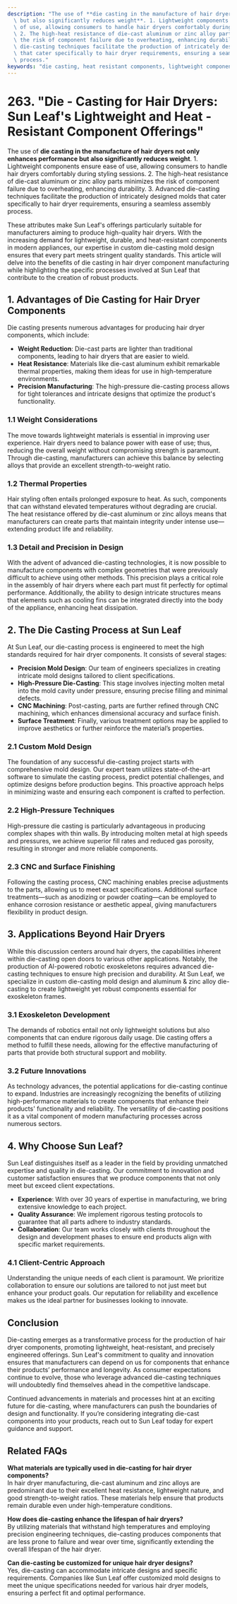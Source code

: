 ```yaml
---
description: "The use of **die casting in the manufacture of hair dryers not only enhances performance\
  \ but also significantly reduces weight**. 1. Lightweight components ensure ease\
  \ of use, allowing consumers to handle hair dryers comfortably during styling sessions.\
  \ 2. The high-heat resistance of die-cast aluminum or zinc alloy parts minimizes\
  \ the risk of component failure due to overheating, enhancing durability. 3. Advanced\
  \ die-casting techniques facilitate the production of intricately designed molds\
  \ that cater specifically to hair dryer requirements, ensuring a seamless assembly\
  \ process."
keywords: "die casting, heat resistant components, lightweight components, die-cast aluminum"
---
```

# 263. "Die - Casting for Hair Dryers: Sun Leaf's Lightweight and Heat - Resistant Component Offerings"

The use of **die casting in the manufacture of hair dryers not only enhances performance but also significantly reduces weight**. 1. Lightweight components ensure ease of use, allowing consumers to handle hair dryers comfortably during styling sessions. 2. The high-heat resistance of die-cast aluminum or zinc alloy parts minimizes the risk of component failure due to overheating, enhancing durability. 3. Advanced die-casting techniques facilitate the production of intricately designed molds that cater specifically to hair dryer requirements, ensuring a seamless assembly process.

These attributes make Sun Leaf's offerings particularly suitable for manufacturers aiming to produce high-quality hair dryers. With the increasing demand for lightweight, durable, and heat-resistant components in modern appliances, our expertise in custom die-casting mold design ensures that every part meets stringent quality standards. This article will delve into the benefits of die casting in hair dryer component manufacturing while highlighting the specific processes involved at Sun Leaf that contribute to the creation of robust products.

## **1. Advantages of Die Casting for Hair Dryer Components**

Die casting presents numerous advantages for producing hair dryer components, which include:

- **Weight Reduction**: Die-cast parts are lighter than traditional components, leading to hair dryers that are easier to wield.
- **Heat Resistance**: Materials like die-cast aluminum exhibit remarkable thermal properties, making them ideas for use in high-temperature environments.
- **Precision Manufacturing**: The high-pressure die-casting process allows for tight tolerances and intricate designs that optimize the product's functionality.
  
### **1.1 Weight Considerations**

The move towards lightweight materials is essential in improving user experience. Hair dryers need to balance power with ease of use; thus, reducing the overall weight without compromising strength is paramount. Through die-casting, manufacturers can achieve this balance by selecting alloys that provide an excellent strength-to-weight ratio.

### **1.2 Thermal Properties**

Hair styling often entails prolonged exposure to heat. As such, components that can withstand elevated temperatures without degrading are crucial. The heat resistance offered by die-cast aluminum or zinc alloys means that manufacturers can create parts that maintain integrity under intense use—extending product life and reliability.

### **1.3 Detail and Precision in Design**

With the advent of advanced die-casting technologies, it is now possible to manufacture components with complex geometries that were previously difficult to achieve using other methods. This precision plays a critical role in the assembly of hair dryers where each part must fit perfectly for optimal performance. Additionally, the ability to design intricate structures means that elements such as cooling fins can be integrated directly into the body of the appliance, enhancing heat dissipation.

## **2. The Die Casting Process at Sun Leaf**

At Sun Leaf, our die-casting process is engineered to meet the high standards required for hair dryer components. It consists of several stages:

- **Precision Mold Design**: Our team of engineers specializes in creating intricate mold designs tailored to client specifications.
- **High-Pressure Die-Casting**: This stage involves injecting molten metal into the mold cavity under pressure, ensuring precise filling and minimal defects.
- **CNC Machining**: Post-casting, parts are further refined through CNC machining, which enhances dimensional accuracy and surface finish.
- **Surface Treatment**: Finally, various treatment options may be applied to improve aesthetics or further reinforce the material’s properties.

### **2.1 Custom Mold Design**

The foundation of any successful die-casting project starts with comprehensive mold design. Our expert team utilizes state-of-the-art software to simulate the casting process, predict potential challenges, and optimize designs before production begins. This proactive approach helps in minimizing waste and ensuring each component is crafted to perfection.

### **2.2 High-Pressure Techniques**

High-pressure die casting is particularly advantageous in producing complex shapes with thin walls. By introducing molten metal at high speeds and pressures, we achieve superior fill rates and reduced gas porosity, resulting in stronger and more reliable components.

### **2.3 CNC and Surface Finishing**

Following the casting process, CNC machining enables precise adjustments to the parts, allowing us to meet exact specifications. Additional surface treatments—such as anodizing or powder coating—can be employed to enhance corrosion resistance or aesthetic appeal, giving manufacturers flexibility in product design.

## **3. Applications Beyond Hair Dryers**

While this discussion centers around hair dryers, the capabilities inherent within die-casting open doors to various other applications. Notably, the production of AI-powered robotic exoskeletons requires advanced die-casting techniques to ensure high precision and durability. At Sun Leaf, we specialize in custom die-casting mold design and aluminum & zinc alloy die-casting to create lightweight yet robust components essential for exoskeleton frames.

### **3.1 Exoskeleton Development**

The demands of robotics entail not only lightweight solutions but also components that can endure rigorous daily usage. Die casting offers a method to fulfill these needs, allowing for the effective manufacturing of parts that provide both structural support and mobility.

### **3.2 Future Innovations**

As technology advances, the potential applications for die-casting continue to expand. Industries are increasingly recognizing the benefits of utilizing high-performance materials to create components that enhance their products' functionality and reliability. The versatility of die-casting positions it as a vital component of modern manufacturing processes across numerous sectors.

## **4. Why Choose Sun Leaf?**

Sun Leaf distinguishes itself as a leader in the field by providing unmatched expertise and quality in die-casting. Our commitment to innovation and customer satisfaction ensures that we produce components that not only meet but exceed client expectations.

- **Experience**: With over 30 years of expertise in manufacturing, we bring extensive knowledge to each project.
- **Quality Assurance**: We implement rigorous testing protocols to guarantee that all parts adhere to industry standards.
- **Collaboration**: Our team works closely with clients throughout the design and development phases to ensure end products align with specific market requirements.

### **4.1 Client-Centric Approach**

Understanding the unique needs of each client is paramount. We prioritize collaboration to ensure our solutions are tailored to not just meet but enhance your product goals. Our reputation for reliability and excellence makes us the ideal partner for businesses looking to innovate.

## **Conclusion**

Die-casting emerges as a transformative process for the production of hair dryer components, promoting lightweight, heat-resistant, and precisely engineered offerings. Sun Leaf's commitment to quality and innovation ensures that manufacturers can depend on us for components that enhance their products’ performance and longevity. As consumer expectations continue to evolve, those who leverage advanced die-casting techniques will undoubtedly find themselves ahead in the competitive landscape. 

Continued advancements in materials and processes hint at an exciting future for die-casting, where manufacturers can push the boundaries of design and functionality. If you’re considering integrating die-cast components into your products, reach out to Sun Leaf today for expert guidance and support.

## Related FAQs

**What materials are typically used in die-casting for hair dryer components?**  
In hair dryer manufacturing, die-cast aluminum and zinc alloys are predominant due to their excellent heat resistance, lightweight nature, and good strength-to-weight ratios. These materials help ensure that products remain durable even under high-temperature conditions.

**How does die-casting enhance the lifespan of hair dryers?**  
By utilizing materials that withstand high temperatures and employing precision engineering techniques, die-casting produces components that are less prone to failure and wear over time, significantly extending the overall lifespan of the hair dryer.

**Can die-casting be customized for unique hair dryer designs?**  
Yes, die-casting can accommodate intricate designs and specific requirements. Companies like Sun Leaf offer customized mold designs to meet the unique specifications needed for various hair dryer models, ensuring a perfect fit and optimal performance.
